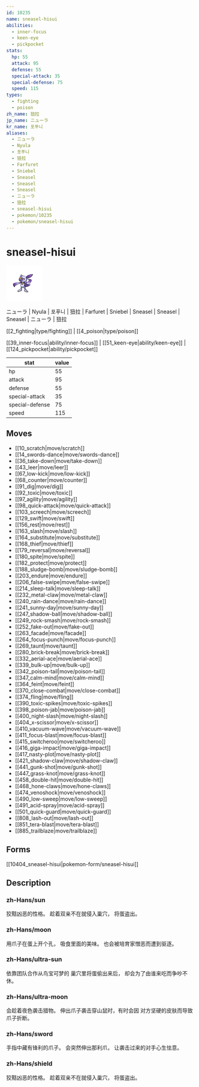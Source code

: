```yaml
---
id: 10235
name: sneasel-hisui
abilities:
  - inner-focus
  - keen-eye
  - pickpocket
stats:
  hp: 55
  attack: 95
  defense: 55
  special-attack: 35
  special-defense: 75
  speed: 115
types:
  - fighting
  - poison
zh_name: 狃拉
jp_name: ニューラ
kr_name: 포푸니
aliases:
  - ニューラ
  - Nyula
  - 포푸니
  - 狃拉
  - Farfuret
  - Sniebel
  - Sneasel
  - Sneasel
  - Sneasel
  - ニューラ
  - 狃拉
  - sneasel-hisui
  - pokemon/10235
  - pokemon/sneasel-hisui
---
```

# sneasel-hisui

![](https://raw.githubusercontent.com/PokeAPI/sprites/master/sprites/pokemon/10235.png)

ニューラ | Nyula | 포푸니 | 狃拉 | Farfuret | Sniebel | Sneasel | Sneasel | Sneasel | ニューラ | 狃拉

[[2_fighting|type/fighting]] | [[4_poison|type/poison]]

[[39_inner-focus|ability/inner-focus]] | [[51_keen-eye|ability/keen-eye]] | [[124_pickpocket|ability/pickpocket]]

|stat|value|
|---|---|
|hp|55|
|attack|95|
|defense|55|
|special-attack|35|
|special-defense|75|
|speed|115|


## Moves

- [[10_scratch|move/scratch]]
- [[14_swords-dance|move/swords-dance]]
- [[36_take-down|move/take-down]]
- [[43_leer|move/leer]]
- [[67_low-kick|move/low-kick]]
- [[68_counter|move/counter]]
- [[91_dig|move/dig]]
- [[92_toxic|move/toxic]]
- [[97_agility|move/agility]]
- [[98_quick-attack|move/quick-attack]]
- [[103_screech|move/screech]]
- [[129_swift|move/swift]]
- [[156_rest|move/rest]]
- [[163_slash|move/slash]]
- [[164_substitute|move/substitute]]
- [[168_thief|move/thief]]
- [[179_reversal|move/reversal]]
- [[180_spite|move/spite]]
- [[182_protect|move/protect]]
- [[188_sludge-bomb|move/sludge-bomb]]
- [[203_endure|move/endure]]
- [[206_false-swipe|move/false-swipe]]
- [[214_sleep-talk|move/sleep-talk]]
- [[232_metal-claw|move/metal-claw]]
- [[240_rain-dance|move/rain-dance]]
- [[241_sunny-day|move/sunny-day]]
- [[247_shadow-ball|move/shadow-ball]]
- [[249_rock-smash|move/rock-smash]]
- [[252_fake-out|move/fake-out]]
- [[263_facade|move/facade]]
- [[264_focus-punch|move/focus-punch]]
- [[269_taunt|move/taunt]]
- [[280_brick-break|move/brick-break]]
- [[332_aerial-ace|move/aerial-ace]]
- [[339_bulk-up|move/bulk-up]]
- [[342_poison-tail|move/poison-tail]]
- [[347_calm-mind|move/calm-mind]]
- [[364_feint|move/feint]]
- [[370_close-combat|move/close-combat]]
- [[374_fling|move/fling]]
- [[390_toxic-spikes|move/toxic-spikes]]
- [[398_poison-jab|move/poison-jab]]
- [[400_night-slash|move/night-slash]]
- [[404_x-scissor|move/x-scissor]]
- [[410_vacuum-wave|move/vacuum-wave]]
- [[411_focus-blast|move/focus-blast]]
- [[415_switcheroo|move/switcheroo]]
- [[416_giga-impact|move/giga-impact]]
- [[417_nasty-plot|move/nasty-plot]]
- [[421_shadow-claw|move/shadow-claw]]
- [[441_gunk-shot|move/gunk-shot]]
- [[447_grass-knot|move/grass-knot]]
- [[458_double-hit|move/double-hit]]
- [[468_hone-claws|move/hone-claws]]
- [[474_venoshock|move/venoshock]]
- [[490_low-sweep|move/low-sweep]]
- [[491_acid-spray|move/acid-spray]]
- [[501_quick-guard|move/quick-guard]]
- [[808_lash-out|move/lash-out]]
- [[851_tera-blast|move/tera-blast]]
- [[885_trailblaze|move/trailblaze]]

## Forms



[[10404_sneasel-hisui|pokemon-form/sneasel-hisui]]

## Description

### zh-Hans/sun

狡黠凶恶的性格。
趁着双亲不在就侵入巢穴，
将蛋盗出。

### zh-Hans/moon

用爪子在蛋上开个孔，
吸食里面的美味。
也会被培育家憎恶而遭到驱逐。

### zh-Hans/ultra-sun

依靠团队合作从鸟宝可梦的
巢穴里将蛋偷出来后，
却会为了由谁来吃而争吵不休。

### zh-Hans/ultra-moon

会趁着夜色袭击猎物。
伸出爪子袭击穿山鼠时，有时会因
对方坚硬的皮肤而导致爪子折断。

### zh-Hans/sword

手指中藏有锋利的爪子。
会突然伸出那利爪，
让袭击过来的对手心生怯意。

### zh-Hans/shield

狡黠凶恶的性格。
趁着双亲不在就侵入巢穴，
将蛋盗出。

